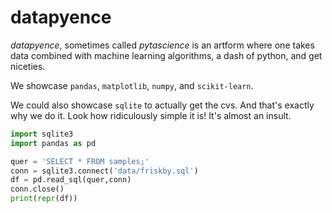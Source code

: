 # datapyence

_datapyence_, sometimes called _pytascience_ is an artform where one takes data
combined with machine learning algorithms, a dash of python, and get niceties.

We showcase `pandas`, `matplotlib`, `numpy`, and `scikit-learn`.

We could also showcase `sqlite` to actually get the cvs.  And that's exactly why
we do it.  Look how ridiculously simple it is!  It's almost an insult.

```python
import sqlite3
import pandas as pd

quer = 'SELECT * FROM samples;'
conn = sqlite3.connect('data/friskby.sql')
df = pd.read_sql(quer,conn)
conn.close()
print(repr(df))
```
